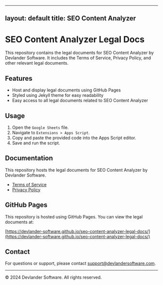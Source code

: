 
---
layout: default
title: SEO Content Analyzer
---



# SEO Content Analyzer Legal Docs

This repository contains the legal documents for SEO Content Analyzer by Devlander Software. It includes the Terms of Service, Privacy Policy, and other relevant legal documents.

## Features

- Host and display legal documents using GitHub Pages
- Styled using Jekyll theme for easy readability
- Easy access to all legal documents related to SEO Content Analyzer



## Usage

1. Open the `Google Sheets` file.
2. Navigate to `Extensions > Apps Script`.
3. Copy and paste the provided code into the Apps Script editor.
4. Save and run the script.

## Documentation

This repository hosts the legal documents for SEO Content Analyzer by Devlander Software.

- [Terms of Service](TERMS_OF_SERVICE.md)
- [Privacy Policy](PRIVACY_POLICY.md)

## GitHub Pages

This repository is hosted using GitHub Pages. You can view the legal documents at:

[https://devlander-software.github.io/seo-content-analyzer-legal-docs/](https://devlander-software.github.io/seo-content-analyzer-legal-docs/)

## Contact

For questions or support, please contact [support@devlandersoftware.com](mailto:support@devlandersoftware.com).

---

© 2024 Devlander Software. All rights reserved.
